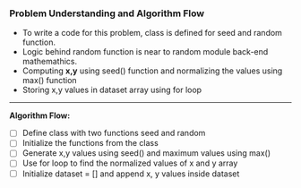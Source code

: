 ### Problem Understanding and Algorithm Flow

* To write a code for this problem, class is defined for seed and random function.
* Logic behind random function is near to random module back-end mathemathics.
* Computing **x,y** using seed() function and normalizing the values using max() function
* Storing x,y values in dataset array using for loop

-----------------------------------------------------------------------------------------------------------------------------------------------------------------

**Algorithm Flow:**

- [ ] Define class with two functions seed and random
- [ ] Initialize the functions from the class
- [ ] Generate x,y values using seed() and maximum values using max()
- [ ] Use for loop to find the normalized values of x and y array
- [ ] Initialize dataset = [] and append x, y values inside dataset
